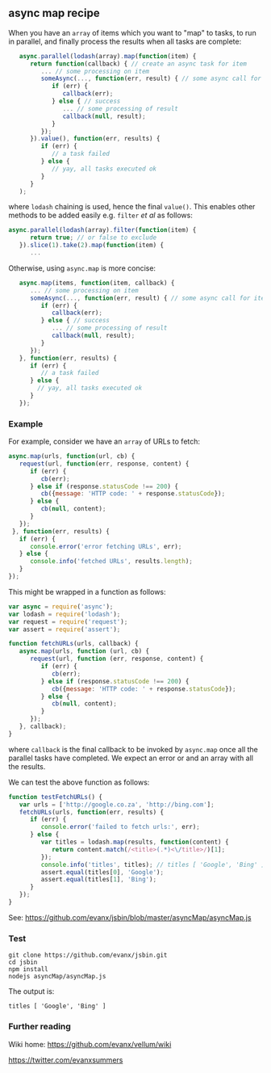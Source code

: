 

## async map recipe

When you have an `array` of items which you want to "map" to tasks, to run in parallel, and finally process the results when all tasks are complete:

```javascript
   async.parallel(lodash(array).map(function(item) {
      return function(callback) { // create an async task for item
         ... // some processing on item
         someAsync(..., function(err, result) { // some async call for item
            if (err) {
               callback(err);
            } else { // success
               ... // some processing of result
               callback(null, result);
            }
         });
      }).value(), function(err, results) {
         if (err) {
            // a task failed
         } else {
            // yay, all tasks executed ok
         }
      }
   );
```

where `lodash` chaining is used, hence the final `value()`. This enables other methods to be added easily e.g. `filter` <i>et al</i> as follows:

```javascript
async.parallel(lodash(array).filter(function(item) {
      return true; // or false to exclude
   }).slice(1).take(2).map(function(item) {
      ...
```

Otherwise, using `async.map` is more concise:

```javascript
   async.map(items, function(item, callback) {
      ... // some processing on item
      someAsync(..., function(err, result) { // some async call for item
         if (err) {
            callback(err);
         } else { // success
            ... // some processing of result
            callback(null, result);
         }
      });
   }, function(err, results) {
      if (err) {
         // a task failed
      } else {
        // yay, all tasks executed ok
      }
   });
```

### Example

For example, consider we have an `array` of URLs to fetch:

```javascript
async.map(urls, function(url, cb) {
   request(url, function(err, response, content) {
      if (err) {
         cb(err);
      } else if (response.statusCode !== 200) {
         cb({message: 'HTTP code: ' + response.statusCode});
      } else {
         cb(null, content);
      }
   });
 }, function(err, results) {
   if (err) {
      console.error('error fetching URLs', err);
   } else {
      console.info('fetched URLs', results.length);
   }
});
```

This might be wrapped in a function as follows:

```javascript
var async = require('async');
var lodash = require('lodash');
var request = require('request');
var assert = require('assert');

function fetchURLs(urls, callback) {
   async.map(urls, function (url, cb) {
      request(url, function (err, response, content) {
         if (err) {
            cb(err);
         } else if (response.statusCode !== 200) {
            cb({message: 'HTTP code: ' + response.statusCode});
         } else {
            cb(null, content);
         }
      });
   }, callback);
}
```
where `callback` is the final callback to be invoked by `async.map` once all the parallel tasks have completed. We expect an error or and an array with all the results.

We can test the above function as follows:

```javascript
function testFetchURLs() {
   var urls = ['http://google.co.za', 'http://bing.com'];
   fetchURLs(urls, function(err, results) {
      if (err) {
         console.error('failed to fetch urls:', err);
      } else {
         var titles = lodash.map(results, function(content) {
            return content.match(/<title>(.*)<\/title>/)[1];
         });
         console.info('titles', titles); // titles [ 'Google', 'Bing' ]
         assert.equal(titles[0], 'Google');
         assert.equal(titles[1], 'Bing');
      }
   });
}
```

See: https://github.com/evanx/jsbin/blob/master/asyncMap/asyncMap.js


### Test

```shell
git clone https://github.com/evanx/jsbin.git
cd jsbin
npm install
nodejs asyncMap/asyncMap.js
```

The output is:

```
titles [ 'Google', 'Bing' ]
```

### Further reading

Wiki home: https://github.com/evanx/vellum/wiki

https://twitter.com/evanxsummers
